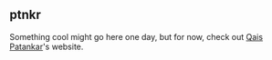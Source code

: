 ## ptnkr

Something cool might go here one day, but for now, check out [Qais Patankar](https://qais.jp)'s website.
